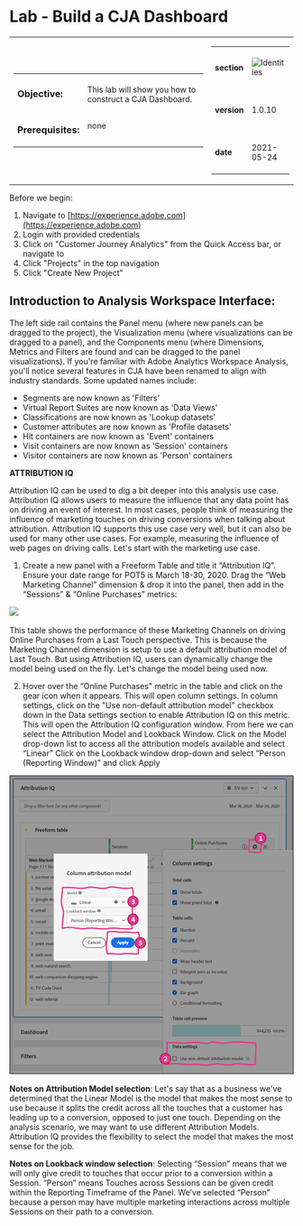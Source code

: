 Lab  - Build a CJA Dashboard
==========
<table style="border-collapse: collapse; border: none;" class="tab" cellspacing="0" cellpadding="0">

<tr style="border: none;">

<div align="left">
<td width="600" style="border: none;">
<table>
<tbody valign="top">
      <tr width="500">
            <td valign="top"><h3>Objective:</h3></td>
            <td valign="top"><br>This lab will show you how to construct a CJA Dashboard.
            </td>
     </tr>
     <tr width="500">
           <td valign="top"><h3>Prerequisites:</h3></td>
           <td valign="top"><br>none
           </td>
     </tr>
</tbody>
</table>
</td>
</div>

<div align="right">
<td style="border: none;" valign="top">

<table>
<tbody valign="top">
      <tr>
            <td valign="middle" height="70"><b>section</b></td>
            <td valign="middle" height="70"><img src="https://github.com/adobe/AEP-Hands-on-Labs/blob/master/assets/images/left_hand_nav_menu_schemas.png?raw=true" alt="Identities"></td>
      </tr>
      <tr>
            <td valign="middle" height="70"><b>version</b></td>
            <td valign="middle" height="70">1.0.10</td>
      </tr>
      <tr>
            <td valign="middle" height="70"><b>date</b></td>
            <td valign="middle" height="70">2021-05-24</td>
      </tr>
</tbody>
</table>
</td>
</div>

</tr>
</table>

Before we begin:
1. Navigate to [https://experience.adobe.com](https://experience.adobe.com)
2. Login with provided credentials
3. Click on "Customer Journey Analytics" from the Quick Access bar, or navigate to 
4. Click "Projects" in the top navigation
5. Click "Create New Project"

Introduction to Analysis Workspace Interface:
-----------------
The left side rail contains the Panel menu (where new panels can be dragged to the project), the Visualization menu (where visualizations can be dragged to a panel), and the Components menu (where Dimensions, Metrics and Filters are found and can be dragged to the panel visualizations).
If you're familiar with Adobe Analytics Workspace Analysis, you'll notice several features in CJA have been renamed to align with industry standards. Some updated names include:
- Segments are now known as 'Filters'
- Virtual Report Suites are now known as 'Data Views'
- Classifications are now known as 'Lookup datasets'
- Customer attributes are now known as 'Profile datasets'
- Hit containers are now known as 'Event' containers
- Visit containers are now known as 'Session' containers
- Visitor containers are now known as 'Person' containers


**ATTRIBUTION IQ**

Attribution IQ can be used to dig a bit deeper into this analysis use case. Attribution IQ allows users to measure the influence that any data point has on driving an event of interest.
In most cases, people think of measuring the influence of marketing touches on driving conversions when talking about attribution. Attribution IQ supports this use case very well, but it can also be used for many other use cases. For example, measuring the influence of web pages on driving calls.
Let's start with the marketing use case.

1. Create a new panel with a Freeform Table and title it “Attribution IQ”. Ensure your date range for POT5 is March 18-30, 2020. Drag the “Web Marketing Channel” dimension & drop it into the panel, then add in the “Sessions” & “Online Purchases” metrics:

<kbd><img src="./images/cja-attributioniq-createpanel.png"  /></kbd>

This table shows the performance of these Marketing Channels on driving Online Purchases from a Last Touch perspective. This is because the Marketing Channel dimension is setup to use a default attribution model of Last Touch. But using Attribution IQ, users can dynamically change the model being used on the fly. Let's change the model being used now.

2. Hover over the “Online Purchases" metric in the table and click on the gear icon when it appears. This will open column settings. 
In column settings, click on the "Use non-default attribution model" checkbox down in the Data settings section to enable Attribution IQ on this metric. This will open the Attribution IQ configuration window. 
From here we can select the Attribution Model and Lookback Window.
Click on the Model drop-down list to access all the attribution models available and select “Linear”
Click on the Lookback window drop-down and select “Person (Reporting Window)” and click Apply

<kbd><img src="./images/cja-attributioniq-adjustmodel.png"  /></kbd>

**Notes on Attribution Model selection**: Let's say that as a business we've determined that the Linear Model is the model that makes the most sense to use because it splits the credit across all the touches that a customer has leading up to a conversion, opposed to just one touch. Depending on the analysis scenario, we may want to use different Attribution Models. Attribution IQ provides the flexibility to select the model that makes the most sense for the job.

**Notes on Lookback window selection**: Selecting “Session” means that we will only give credit to touches that occur prior to a conversion within a Session.
“Person” means Touches across Sessions can be given credit within the Reporting Timeframe of the Panel. We’ve selected “Person” because a person may have multiple marketing interactions across multiple Sessions on their path to a conversion.



